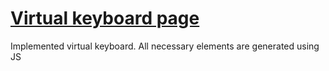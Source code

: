 # [Virtual keyboard page](https://ruslanamav.github.io/virtual-keyboard/)
Implemented virtual keyboard. All necessary elements are generated using JS
